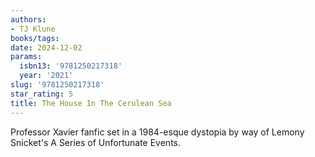 ```yaml
---
authors:
- TJ Klune
books/tags:
date: 2024-12-02
params:
  isbn13: '9781250217318'
  year: '2021'
slug: '9781250217318'
star_rating: 5
title: The House In The Cerulean Sea
---
```


Professor Xavier fanfic set in a 1984-esque dystopia by way of Lemony Snicket's A Series of Unfortunate Events.

<!--more-->